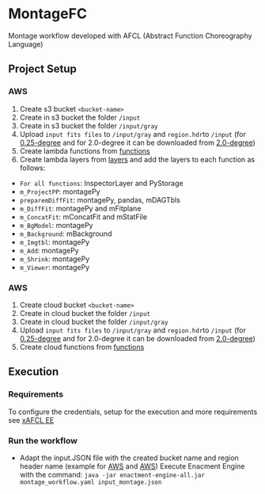 # MontageFC
Montage workflow developed with AFCL (Abstract Function Choreography Language)

## Project Setup
### AWS
1. Create s3 bucket ```<bucket-name>```
2. Create in s3 bucket the folder ```/input```
3. Create in s3 bucket the folder ```/input/gray```
4. Upload ```input fits files``` to ```/input/gray``` and ```region.hdr```to ```/input``` (for [0.25-degree](https://github.com/AFCLWorkflows/MontageFC/tree/main/Input%20Files%200.25 "Input 0.25") and for 2.0-degree it can be downloaded from [2.0-degree](https://github.com/hyperflow-wms/montage2-workflow "Input 2.0"))
5. Create lambda functions from [functions](https://github.com/AFCLWorkflows/MontageFC/tree/main/Functions/AWS "Lambda Functions")
6. Create lambda layers from [layers](https://github.com/AFCLWorkflows/MontageFC/tree/main/AWS%20Layers "Lambda Layers") and add the layers to each function as follows:
* ```For all functions```: InspectorLayer and PyStorage
* ```m_ProjectPP```: montagePy
* ```preparemDiffFit```: montagePy, pandas, mDAGTbls
* ```m_DiffFit```: montagePy and mFitplane
* ```m_ConcatFit```: mConcatFit and mStatFile
* ```m_BgModel```: montagePy
* ```m_Background```: mBackground
* ```m_Imgtbl```: montagePy
* ```m_Add```: montagePy
* ```m_Shrink```: montagePy
* ```m_Viewer```: montagePy

### AWS
1. Create cloud bucket ```<bucket-name>```
2. Create in cloud bucket the folder ```/input```
3. Create in cloud bucket the folder ```/input/gray```
4. Upload ```input fits files``` to ```/input/gray``` and ```region.hdr```to ```/input``` (for [0.25-degree](https://github.com/AFCLWorkflows/MontageFC/tree/main/Input%20Files%200.25 "Input 0.25") and for 2.0-degree it can be downloaded from [2.0-degree](https://github.com/hyperflow-wms/montage2-workflow "Input 2.0"))
5. Create cloud functions from [functions](https://github.com/AFCLWorkflows/MontageFC/tree/main/Functions/GCP "Google Cloud Functions Functions")

## Execution
### Requirements
To configure the credentials, setup for the execution and more requirements see [xAFCL EE](https://github.com/sashkoristov/enactmentengine) 

### Run the workflow
* Adapt the input.JSON file with the created bucket name and region header name (example for [AWS](https://github.com/AFCLWorkflows/MontageFC/blob/main/input_montage_aws.json "Input JSON AWS") and [AWS](https://github.com/AFCLWorkflows/MontageFC/blob/main/input_montage_gcp.json "Input JSON GCP"))
Execute Enacment Engine with the command: ```java -jar enactment-engine-all.jar montage_workflow.yaml input_montage.json``` 
